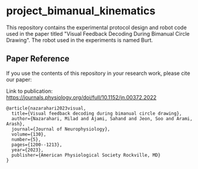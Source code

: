 # project_bimanual_kinematics

This repository contains the experimental protocol design and robot code used in the paper titled "Visual Feedback Decoding During Bimanual Circle Drawing". The robot used in the experiments is named Burt.

## Paper Reference

If you use the contents of this repository in your research work, please cite our paper:

Link to publication: https://journals.physiology.org/doi/full/10.1152/jn.00372.2022
```
@article{nazarahari2023visual,
  title={Visual feedback decoding during bimanual circle drawing},
  author={Nazarahari, Milad and Ajami, Sahand and Jeon, Soo and Arami, Arash},
  journal={Journal of Neurophysiology},
  volume={130},
  number={5},
  pages={1200--1213},
  year={2023},
  publisher={American Physiological Society Rockville, MD}
}
```
